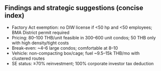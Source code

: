 ## Findings and strategic suggestions (concise index)

- Factory Act exemption: no DIW license if <50 hp and <50 employees; BMA District permit required
- Pricing: 80–100 THB/unit feasible in 300–600 unit condos; 50 THB only with high density/tight costs
- Break-even: ~4–6 large condos; comfortable at 8–10
- Vehicle: non-compacting box/cage; fuel ~9.5–15k THB/mo with clustered routes
- SE status: ≥70% reinvestment; 100% corporate investor tax deduction


